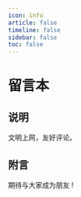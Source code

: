 ```yaml
---
icon: info
article: false
timeline: false
sidebar: false
toc: false
---
```


# 留言本

## 说明

文明上网，友好评论。

## 附言

期待与大家成为朋友 !
